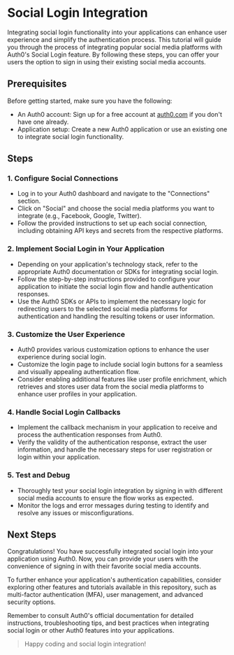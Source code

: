 # Social Login Integration

Integrating social login functionality into your applications can enhance user experience and simplify the authentication process. This tutorial will guide you through the process of integrating popular social media platforms with Auth0's Social Login feature. By following these steps, you can offer your users the option to sign in using their existing social media accounts.

## Prerequisites

Before getting started, make sure you have the following:

- An Auth0 account: Sign up for a free account at [auth0.com](https://auth0.com) if you don't have one already.
- Application setup: Create a new Auth0 application or use an existing one to integrate social login functionality.

## Steps

### 1. Configure Social Connections

- Log in to your Auth0 dashboard and navigate to the "Connections" section.
- Click on "Social" and choose the social media platforms you want to integrate (e.g., Facebook, Google, Twitter).
- Follow the provided instructions to set up each social connection, including obtaining API keys and secrets from the respective platforms.

### 2. Implement Social Login in Your Application

- Depending on your application's technology stack, refer to the appropriate Auth0 documentation or SDKs for integrating social login.
- Follow the step-by-step instructions provided to configure your application to initiate the social login flow and handle authentication responses.
- Use the Auth0 SDKs or APIs to implement the necessary logic for redirecting users to the selected social media platforms for authentication and handling the resulting tokens or user information.

### 3. Customize the User Experience

- Auth0 provides various customization options to enhance the user experience during social login.
- Customize the login page to include social login buttons for a seamless and visually appealing authentication flow.
- Consider enabling additional features like user profile enrichment, which retrieves and stores user data from the social media platforms to enhance user profiles in your application.

### 4. Handle Social Login Callbacks

- Implement the callback mechanism in your application to receive and process the authentication responses from Auth0.
- Verify the validity of the authentication response, extract the user information, and handle the necessary steps for user registration or login within your application.

### 5. Test and Debug

- Thoroughly test your social login integration by signing in with different social media accounts to ensure the flow works as expected.
- Monitor the logs and error messages during testing to identify and resolve any issues or misconfigurations.

## Next Steps

Congratulations! You have successfully integrated social login into your application using Auth0. Now, you can provide your users with the convenience of signing in with their favorite social media accounts.

To further enhance your application's authentication capabilities, consider exploring other features and tutorials available in this repository, such as multi-factor authentication (MFA), user management, and advanced security options.

Remember to consult Auth0's official documentation for detailed instructions, troubleshooting tips, and best practices when integrating social login or other Auth0 features into your applications.

> Happy coding and social login integration!
